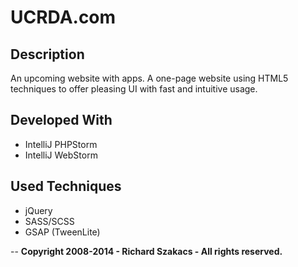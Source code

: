 UCRDA.com
=========

Description
-----------

An upcoming website with apps. A one-page website using HTML5 techniques to offer pleasing UI with fast and intuitive usage.

Developed With
--------------
* IntelliJ PHPStorm
* IntelliJ WebStorm

Used Techniques
---------------
* jQuery
* SASS/SCSS
* GSAP (TweenLite)






--
**Copyright 2008-2014 - Richard Szakacs - All rights reserved.**